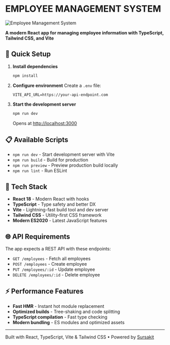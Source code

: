 # EMPLOYEE MANAGEMENT SYSTEM
![Employee Management System](https://github.com/sursakit/employee-management-system/blob/main/public/employee-management-system.png)

**A modern React app for managing employee information with TypeScript, Tailwind CSS, and Vite**

## 🚀 Quick Setup

1. **Install dependencies**
   ```bash
   npm install
   ```

2. **Configure environment**
   Create a `.env` file:
   ```env
   VITE_API_URL=https://your-api-endpoint.com
   ```

3. **Start the development server**
   ```bash
   npm run dev
   ```
   
   Opens at [http://localhost:3000](http://localhost:3000)

## 📋 Available Scripts

- `npm run dev` - Start development server with Vite
- `npm run build` - Build for production
- `npm run preview` - Preview production build locally
- `npm run lint` - Run ESLint

## 🔧 Tech Stack

- **React 18** - Modern React with hooks
- **TypeScript** - Type safety and better DX
- **Vite** - Lightning-fast build tool and dev server
- **Tailwind CSS** - Utility-first CSS framework
- **Modern ES2020** - Latest JavaScript features

## 🌐 API Requirements

The app expects a REST API with these endpoints:
- `GET /employees` - Fetch all employees
- `POST /employees` - Create employee
- `PUT /employees/:id` - Update employee  
- `DELETE /employees/:id` - Delete employee

## ⚡ Performance Features

- **Fast HMR** - Instant hot module replacement
- **Optimized builds** - Tree-shaking and code splitting
- **TypeScript compilation** - Fast type checking
- **Modern bundling** - ES modules and optimized assets

---

Built with React, TypeScript, Vite & Tailwind CSS • Powered by [Sursakit](https://sursakit.com)
